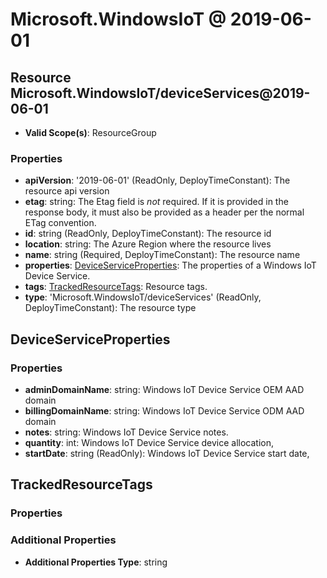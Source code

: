 # Microsoft.WindowsIoT @ 2019-06-01

## Resource Microsoft.WindowsIoT/deviceServices@2019-06-01
* **Valid Scope(s)**: ResourceGroup
### Properties
* **apiVersion**: '2019-06-01' (ReadOnly, DeployTimeConstant): The resource api version
* **etag**: string: The Etag field is *not* required. If it is provided in the response body, it must also be provided as a header per the normal ETag convention.
* **id**: string (ReadOnly, DeployTimeConstant): The resource id
* **location**: string: The Azure Region where the resource lives
* **name**: string (Required, DeployTimeConstant): The resource name
* **properties**: [DeviceServiceProperties](#deviceserviceproperties): The properties of a Windows IoT Device Service.
* **tags**: [TrackedResourceTags](#trackedresourcetags): Resource tags.
* **type**: 'Microsoft.WindowsIoT/deviceServices' (ReadOnly, DeployTimeConstant): The resource type

## DeviceServiceProperties
### Properties
* **adminDomainName**: string: Windows IoT Device Service OEM AAD domain
* **billingDomainName**: string: Windows IoT Device Service ODM AAD domain
* **notes**: string: Windows IoT Device Service notes.
* **quantity**: int: Windows IoT Device Service device allocation,
* **startDate**: string (ReadOnly): Windows IoT Device Service start date,

## TrackedResourceTags
### Properties
### Additional Properties
* **Additional Properties Type**: string

